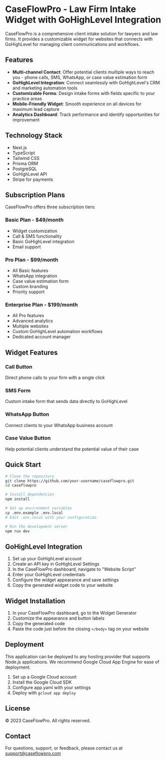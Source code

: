 # CaseFlowPro - Law Firm Intake Widget with GoHighLevel Integration

CaseFlowPro is a comprehensive client intake solution for lawyers and law firms. It provides a customizable widget for websites that connects with GoHighLevel for managing client communications and workflows.

## Features

- **Multi-channel Contact**: Offer potential clients multiple ways to reach you - phone calls, SMS, WhatsApp, or case value estimation form
- **GoHighLevel Integration**: Connect seamlessly with GoHighLevel's CRM and marketing automation tools
- **Customizable Forms**: Design intake forms with fields specific to your practice areas
- **Mobile-Friendly Widget**: Smooth experience on all devices for maximum lead capture
- **Analytics Dashboard**: Track performance and identify opportunities for improvement

## Technology Stack

- Next.js
- TypeScript
- Tailwind CSS
- Prisma ORM
- PostgreSQL
- GoHighLevel API
- Stripe for payments

## Subscription Plans

CaseFlowPro offers three subscription tiers:

### Basic Plan - $49/month
- Widget customization
- Call & SMS functionality
- Basic GoHighLevel integration
- Email support

### Pro Plan - $99/month
- All Basic features
- WhatsApp integration
- Case value estimation form
- Custom branding
- Priority support

### Enterprise Plan - $199/month
- All Pro features
- Advanced analytics
- Multiple websites
- Custom GoHighLevel automation workflows
- Dedicated account manager

## Widget Features

### Call Button
Direct phone calls to your firm with a single click

### SMS Form
Custom intake form that sends data directly to GoHighLevel

### WhatsApp Button
Connect clients to your WhatsApp business account

### Case Value Button
Help potential clients understand the potential value of their case

## Quick Start

```bash
# Clone the repository
git clone https://github.com/your-username/caseflowpro.git
cd caseflowpro

# Install dependencies
npm install

# Set up environment variables
cp .env.example .env.local
# Edit .env.local with your configuration

# Run the development server
npm run dev
```

## GoHighLevel Integration

1. Set up your GoHighLevel account
2. Create an API key in GoHighLevel Settings
3. In the CaseFlowPro dashboard, navigate to "Website Script"
4. Enter your GoHighLevel credentials
5. Configure the widget appearance and save settings
6. Copy the generated widget code to your website

## Widget Installation

1. In your CaseFlowPro dashboard, go to the Widget Generator
2. Customize the appearance and button labels
3. Copy the generated code
4. Paste the code just before the closing `</body>` tag on your website

## Deployment

This application can be deployed to any hosting provider that supports Node.js applications. We recommend Google Cloud App Engine for ease of deployment.

1. Set up a Google Cloud account
2. Install the Google Cloud SDK
3. Configure app.yaml with your settings
4. Deploy with `gcloud app deploy`

## License

© 2023 CaseFlowPro. All rights reserved.

## Contact

For questions, support, or feedback, please contact us at support@caseflowpro.com 